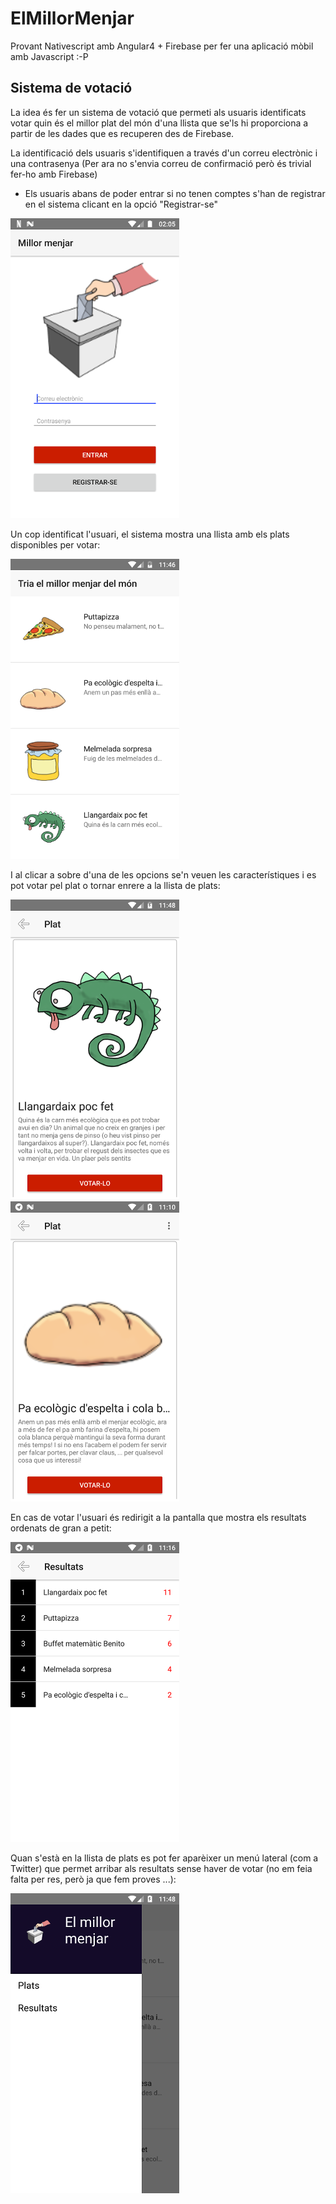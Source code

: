 # ElMillorMenjar
Provant Nativescript amb Angular4 + Firebase per fer una aplicació mòbil amb Javascript :-P

## Sistema de votació

La idea és fer un sistema de votació que permeti als usuaris identificats votar quin és el millor plat del món d'una llista que se'ls hi proporciona a partir de les dades que es recuperen des de Firebase.

La identificació dels usuaris s'identifiquen a través d'un correu electrònic i una contrasenya (Per ara no s'envia correu de confirmació però és trivial fer-ho amb Firebase)

* Els usuaris abans de poder entrar si no tenen comptes s'han de registrar en el sistema clicant en la opció "Registrar-se"

![Login](readme/screen4.png)

Un cop identificat l'usuari, el sistema mostra una llista amb els plats disponibles per votar:

![Llista](readme/screen0.png)

I al clicar a sobre d'una de les opcions se'n veuen les característiques i es pot votar pel plat o tornar enrere a la llista de plats:

![Característiques](readme/screen1.png) ![Característiques2](readme/screen5.png)

En cas de votar l'usuari és redirigit a la pantalla que mostra els resultats ordenats de gran a petit:

![Resultats](readme/screen3.png)

Quan s'està en la llista de plats es pot fer aparèixer un menú lateral (com a Twitter) que permet arribar als resultats sense haver de votar (no em feia falta per res, però ja que fem proves ...):

![Resultats](readme/screen2.png)


